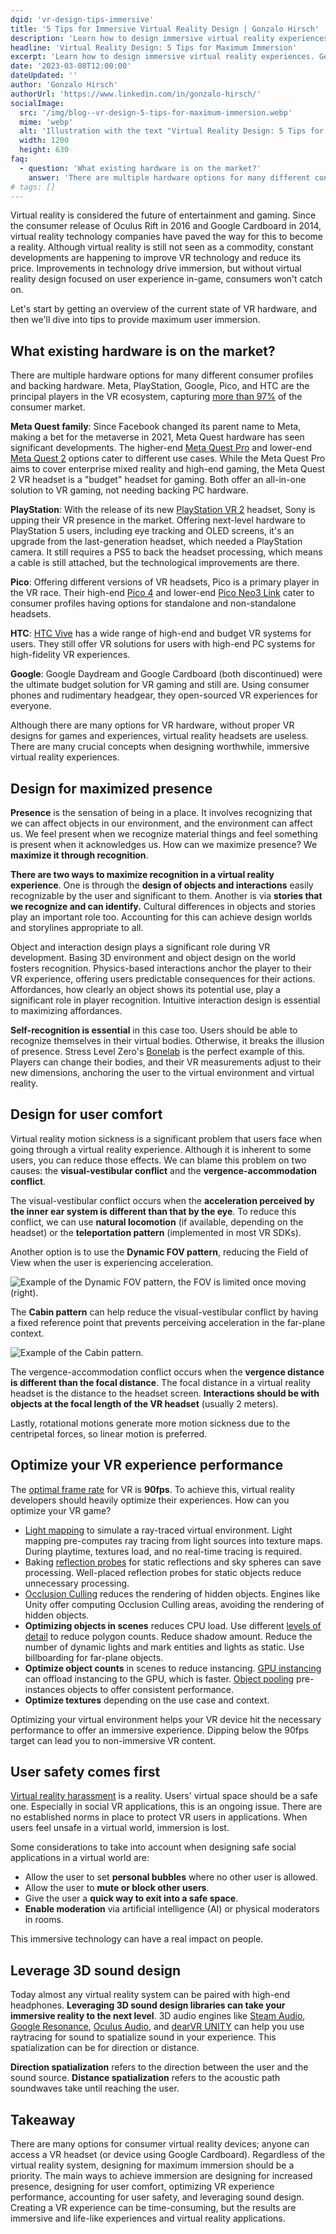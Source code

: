 ```yaml
---
dqid: 'vr-design-tips-immersive'
title: '5 Tips for Immersive Virtual Reality Design | Gonzalo Hirsch'
description: 'Learn how to design immersive virtual reality experiences. Get an overview of the VR hardware market and understand why proper VR design is crucial to provide maximum immersion.'
headline: 'Virtual Reality Design: 5 Tips for Maximum Immersion'
excerpt: 'Learn how to design immersive virtual reality experiences. Get an overview of the VR hardware market and understand why proper VR design is crucial to provide maximum immersion.'
date: '2023-03-08T12:00:00'
dateUpdated: ''
author: 'Gonzalo Hirsch'
authorUrl: 'https://www.linkedin.com/in/gonzalo-hirsch/'
socialImage:
  src: '/img/blog--vr-design-5-tips-for-maximum-immersion.webp'
  mime: 'webp'
  alt: 'Illustration with the text "Virtual Reality Design: 5 Tips for Maximum Immersion"'
  width: 1200
  height: 630
faq:
  - question: 'What existing hardware is on the market?'
    answer: 'There are multiple hardware options for many different consumer profiles and backing hardware. Meta, PlayStation, Google, Pico, and HTC are the principal players in the VR ecosystem, capturing more than 97% of the consumer market.'
# tags: []
---
```


Virtual reality is considered the future of entertainment and gaming. Since the consumer release of Oculus Rift in 2016 and Google Cardboard in 2014, virtual reality technology companies have paved the way for this to become a reality. Although virtual reality is still not seen as a commodity, constant developments are happening to improve VR technology and reduce its price. Improvements in technology drive immersion, but without virtual reality design focused on user experience in-game, consumers won't catch on.

Let's start by getting an overview of the current state of VR hardware, and then we'll dive into tips to provide maximum user immersion.

## What existing hardware is on the market?

There are multiple hardware options for many different consumer profiles and backing hardware. Meta, PlayStation, Google, Pico, and HTC are the principal players in the VR ecosystem, capturing [more than 97%](https://www.insiderintelligence.com/content/meta-captures-90-of-vr-headset-market-share) of the consumer market.

**Meta Quest family**: Since Facebook changed its parent name to Meta, making a bet for the metaverse in 2021, Meta Quest hardware has seen significant developments. The higher-end [Meta Quest Pro](https://www.meta.com/quest/quest-pro/) and lower-end [Meta Quest 2](https://www.meta.com/quest/products/quest-2/) options cater to different use cases. While the Meta Quest Pro aims to cover enterprise mixed reality and high-end gaming, the Meta Quest 2 VR headset is a "budget" headset for gaming. Both offer an all-in-one solution to VR gaming, not needing backing PC hardware.

**PlayStation**: With the release of its new [PlayStation VR 2](https://www.playstation.com/en-us/ps-vr2/) headset, Sony is upping their VR presence in the market. Offering next-level hardware to PlayStation 5 users, including eye tracking and OLED screens, it's an upgrade from the last-generation headset, which needed a PlayStation camera. It still requires a PS5 to back the headset processing, which means a cable is still attached, but the technological improvements are there.

**Pico**: Offering different versions of VR headsets, Pico is a primary player in the VR race. Their high-end [Pico 4](https://www.picoxr.com/global/products/pico4) and lower-end [Pico Neo3 Link](https://www.picoxr.com/global/products/neo3-link) cater to consumer profiles having options for standalone and non-standalone headsets.

**HTC**: [HTC Vive](https://www.vive.com/us/) has a wide range of high-end and budget VR systems for users. They still offer VR solutions for users with high-end PC systems for high-fidelity VR experiences.

**Google**: Google Daydream and Google Cardboard (both discontinued) were the ultimate budget solution for VR gaming and still are. Using consumer phones and rudimentary headgear, they open-sourced VR experiences for everyone.

Although there are many options for VR hardware, without proper VR designs for games and experiences, virtual reality headsets are useless. There are many crucial concepts when designing worthwhile, immersive virtual reality experiences.

## Design for maximized presence

**Presence** is the sensation of being in a place. It involves recognizing that we can affect objects in our environment, and the environment can affect us. We feel present when we recognize material things and feel something is present when it acknowledges us. How can we maximize presence? We **maximize it through recognition**.

**There are two ways to maximize recognition in a virtual reality experience**. One is through the **design of objects and interactions** easily recognizable by the user and significant to them. Another is via **stories that we recognize and can identify.** Cultural differences in objects and stories play an important role too. Accounting for this can achieve design worlds and storylines appropriate to all.

Object and interaction design plays a significant role during VR development. Basing 3D environment and object design on the world fosters recognition. Physics-based interactions anchor the player to their VR experience, offering users predictable consequences for their actions. Affordances, how clearly an object shows its potential use, play a significant role in player recognition. Intuitive interaction design is essential to maximizing affordances.

**Self-recognition is essential** in this case too. Users should be able to recognize themselves in their virtual bodies. Otherwise, it breaks the illusion of presence. Stress Level Zero's [Bonelab](https://store.steampowered.com/app/1592190/BONELAB/) is the perfect example of this. Players can change their bodies, and their VR measurements adjust to their new dimensions, anchoring the user to the virtual environment and virtual reality.

## Design for user comfort

Virtual reality motion sickness is a significant problem that users face when going through a virtual reality experience. Although it is inherent to some users, you can reduce those effects. We can blame this problem on two causes: the **visual-vestibular conflict** and the **vergence-accommodation conflict**.

The visual-vestibular conflict occurs when the **acceleration perceived by the inner ear system is different than that by the eye**. To reduce this conflict, we can use **natural locomotion** (if available, depending on the headset) or the **teleportation pattern** (implemented in most VR SDKs).

Another option is to use the **Dynamic FOV pattern**, reducing the Field of View when the user is experiencing acceleration.

![Example of the Dynamic FOV pattern, the FOV is limited once moving (right).](/img/blog--vr-design-5-tips-for-maximum-immersion--dynamic-fov.webp)

The **Cabin pattern** can help reduce the visual-vestibular conflict by having a fixed reference point that prevents perceiving acceleration in the far-plane context.

![Example of the Cabin pattern.](/img/blog--vr-design-5-tips-for-maximum-immersion--cabin.webp)

The vergence-accommodation conflict occurs when the **vergence distance is different than the focal distance**. The focal distance in a virtual reality headset is the distance to the headset screen. **Interactions should be with objects at the focal length of the VR headset** (usually 2 meters).

Lastly, rotational motions generate more motion sickness due to the centripetal forces, so linear motion is preferred.

## Optimize your VR experience performance

The [optimal frame rate](https://help.irisvr.com/hc/en-us/articles/215884547-The-Importance-of-Frame-Rates) for VR is **90fps**. To achieve this, virtual reality developers should heavily optimize their experiences. How can you optimize your VR game?

- [Light mapping](https://docs.unity3d.com/Manual/Lightmapping.html) to simulate a ray-traced virtual environment. Light mapping pre-computes ray tracing from light sources into texture maps. During playtime, textures load, and no real-time tracing is required.
- Baking [reflection probes](https://docs.unity3d.com/Manual/class-ReflectionProbe.html) for static reflections and sky spheres can save processing. Well-placed reflection probes for static objects reduce unnecessary processing.
- [Occlusion Culling](https://docs.unity3d.com/Manual/OcclusionCulling.html) reduces the rendering of hidden objects. Engines like Unity offer computing Occlusion Culling areas, avoiding the rendering of hidden objects.
- **Optimizing objects in scenes** reduces CPU load. Use different [levels of detail](https://docs.unity3d.com/Manual/LevelOfDetail.html) to reduce polygon counts. Reduce shadow amount. Reduce the number of dynamic lights and mark entities and lights as static. Use billboarding for far-plane objects.
- **Optimize object counts** in scenes to reduce instancing. [GPU instancing](https://docs.unity3d.com/Manual/GPUInstancing.html) can offload instancing to the GPU, which is faster. [Object pooling](https://learn.unity.com/tutorial/introduction-to-object-pooling) pre-instances objects to offer consistent performance.
- **Optimize textures** depending on the use case and context.

Optimizing your virtual environment helps your VR device hit the necessary performance to offer an immersive experience. Dipping below the 90fps target can lead you to non-immersive VR content.

## User safety comes first

[Virtual reality harassment](https://edition.cnn.com/2022/05/05/tech/virtual-reality-harassment/index.html) is a reality. Users' virtual space should be a safe one. Especially in social VR applications, this is an ongoing issue. There are no established norms in place to protect VR users in applications. When users feel unsafe in a virtual world, immersion is lost.

Some considerations to take into account when designing safe social applications in a virtual world are:

- Allow the user to set **personal bubbles** where no other user is allowed.
- Allow the user to **mute or block other users**.
- Give the user a **quick way to exit into a safe space**.
- **Enable moderation** via artificial intelligence (AI) or physical moderators in rooms.

This immersive technology can have a real impact on people.

## Leverage 3D sound design

Today almost any virtual reality system can be paired with high-end headphones. **Leveraging 3D sound design libraries can take your immersive reality to the next level**. 3D audio engines like [Steam Audio](https://valvesoftware.github.io/steam-audio/), [Google Resonance](https://resonance-audio.github.io/resonance-audio/), [Oculus Audio](https://developer.oculus.com/documentation/native/audio-intro/), and [dearVR UNITY](https://www.dear-reality.com/products/dearvr-unity) can help you use raytracing for sound to spatialize sound in your experience. This spatialization can be for direction or distance.

**Direction spatialization** refers to the direction between the user and the sound source. **Distance spatialization** refers to the acoustic path soundwaves take until reaching the user.

## Takeaway

There are many options for consumer virtual reality devices; anyone can access a VR headset (or device using Google Cardboard). Regardless of the virtual reality system, designing for maximum immersion should be a priority. The main ways to achieve immersion are designing for increased presence, designing for user comfort, optimizing VR experience performance, accounting for user safety, and leveraging sound design. Creating a VR experience can be time-consuming, but the results are immersive and life-like experiences and virtual reality applications.
